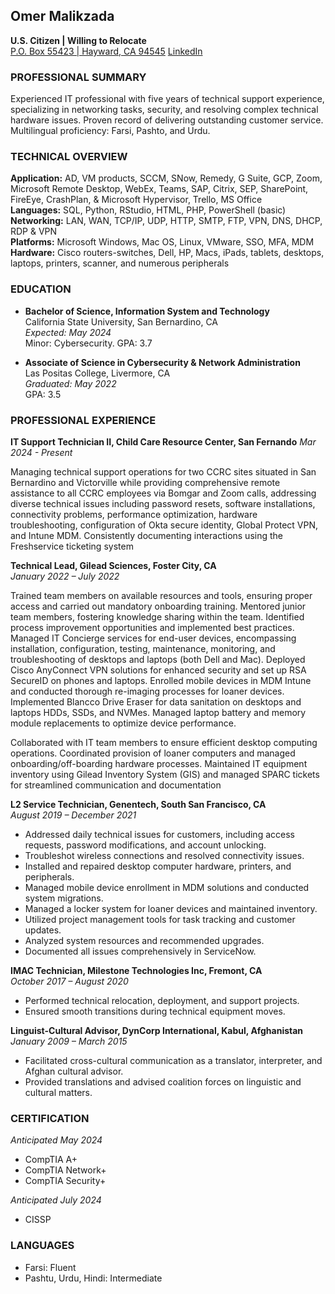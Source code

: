## Omer Malikzada
**U.S. Citizen | Willing to Relocate**  
[P.O. Box 55423 | Hayward, CA 94545](mailto:mmalikzada@outlook.com)
[LinkedIn](linkedin.com/in/omer-m-16aa0a66)

### PROFESSIONAL SUMMARY
Experienced IT professional with five years of technical support experience, specializing in networking tasks, security, and resolving complex technical hardware issues. Proven record of delivering outstanding customer service. Multilingual proficiency: Farsi, Pashto, and Urdu.

### TECHNICAL OVERVIEW
**Application:** AD, VM products, SCCM, SNow, Remedy, G Suite, GCP, Zoom, Microsoft Remote Desktop, WebEx, Teams, SAP, Citrix, SEP, SharePoint, FireEye, CrashPlan, & Microsoft Hypervisor, Trello, MS Office  
**Languages:** SQL, Python, RStudio, HTML, PHP, PowerShell (basic)  
**Networking:** LAN, WAN, TCP/IP, UDP, HTTP, SMTP, FTP, VPN, DNS, DHCP, RDP & VPN  
**Platforms:** Microsoft Windows, Mac OS, Linux, VMware, SSO, MFA, MDM  
**Hardware:** Cisco routers-switches, Dell, HP, Macs, iPads, tablets, desktops, laptops, printers, scanner, and numerous peripherals

### EDUCATION
- **Bachelor of Science, Information System and Technology**  
  California State University, San Bernardino, CA  
  *Expected: May 2024*  
  Minor: Cybersecurity. GPA: 3.7

- **Associate of Science in Cybersecurity & Network Administration**  
  Las Positas College, Livermore, CA  
  *Graduated: May 2022*  
  GPA: 3.5

### PROFESSIONAL EXPERIENCE

**IT Support Technician II, Child Care Resource Center, San Fernando**
*Mar 2024 - Present*

Managing technical support operations for two CCRC sites situated in San Bernardino and Victorville while providing comprehensive remote assistance to all CCRC employees via Bomgar and Zoom calls, addressing diverse technical issues including password resets, software installations, connectivity problems, performance optimization, hardware troubleshooting, configuration of Okta secure identity, Global Protect VPN, and Intune MDM. Consistently documenting interactions using the Freshservice ticketing system

**Technical Lead, Gilead Sciences, Foster City, CA**  
*January 2022 – July 2022*

Trained team members on available resources and tools, ensuring proper access and carried out mandatory onboarding training. Mentored junior team members, fostering knowledge sharing within the team. Identified process improvement opportunities and implemented best practices. Managed IT Concierge services for end-user devices, encompassing installation, configuration, testing, maintenance, monitoring, and troubleshooting of desktops and laptops (both Dell and Mac). Deployed Cisco AnyConnect VPN solutions for enhanced security and set up RSA SecureID on phones and laptops. Enrolled mobile devices in MDM Intune and conducted thorough re-imaging processes for loaner devices. Implemented Blancco Drive Eraser for data sanitation on desktops and laptops HDDs, SSDs, and NVMes. Managed laptop battery and memory module replacements to optimize device performance.

Collaborated with IT team members to ensure efficient desktop computing operations. Coordinated provision of loaner computers and managed onboarding/off-boarding hardware processes. Maintained IT equipment inventory using Gilead Inventory System (GIS) and managed SPARC tickets for streamlined communication and documentation

**L2 Service Technician, Genentech, South San Francisco, CA**  
*August 2019 – December 2021*
- Addressed daily technical issues for customers, including access requests, password modifications, and account unlocking.
- Troubleshot wireless connections and resolved connectivity issues.
- Installed and repaired desktop computer hardware, printers, and peripherals.
- Managed mobile device enrollment in MDM solutions and conducted system migrations.
- Managed a locker system for loaner devices and maintained inventory.
- Utilized project management tools for task tracking and customer updates.
- Analyzed system resources and recommended upgrades.
- Documented all issues comprehensively in ServiceNow.

**IMAC Technician, Milestone Technologies Inc, Fremont, CA**  
*October 2017 – August 2020*
- Performed technical relocation, deployment, and support projects.
- Ensured smooth transitions during technical equipment moves.

**Linguist-Cultural Advisor, DynCorp International, Kabul, Afghanistan**  
*January 2009 – March 2015*
- Facilitated cross-cultural communication as a translator, interpreter, and Afghan cultural advisor.
- Provided translations and advised coalition forces on linguistic and cultural matters.

### CERTIFICATION  
*Anticipated May 2024*
- CompTIA A+
- CompTIA Network+
- CompTIA Security+

*Anticipated July 2024*
- CISSP 

### LANGUAGES
- Farsi: Fluent
- Pashtu, Urdu, Hindi: Intermediate
